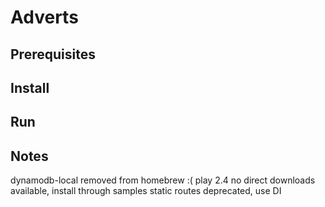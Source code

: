  Adverts
=========

Prerequisites
-------------

Install
-------

Run
---

Notes
-----
dynamodb-local removed from homebrew :(
play 2.4 no direct downloads available, install through samples
static routes deprecated, use DI

